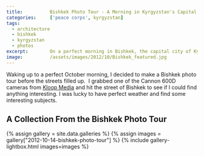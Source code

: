 ```yaml
---
title:			Bishkek Photo Tour - A Morning in Kyrgyzstan's Capital City
categories:		['peace corps', kyrgyzstan]
tags:
  - architecture
  - bishkek
  - kyrgyzstan
  - photos
excerpt:		On a perfect morning in Bishkek, the capital city of Kyrgyzstan in the heart of Central Asia, I grabbed a camera and went on a tour to capture some beauty.
image:			/assets/images/2012/10/Bishkek_featured.jpg
---
```


Waking up to a perfect October morning, I decided to make a Bishkek photo tour before the streets filled up.  I grabbed one of the Cannon 600D cameras from [Kloop Media](http://kloop.kg) and hit the street of Bishkek to see if I could find anything interesting. I was lucky to have perfect weather and find some interesting subjects.

## A Collection From the Bishkek Photo Tour

{% assign gallery = site.data.galleries %}
{% assign images = gallery["2012-10-14-bishkek-photo-tour"] %}
{% include gallery-lightbox.html images=images %}

